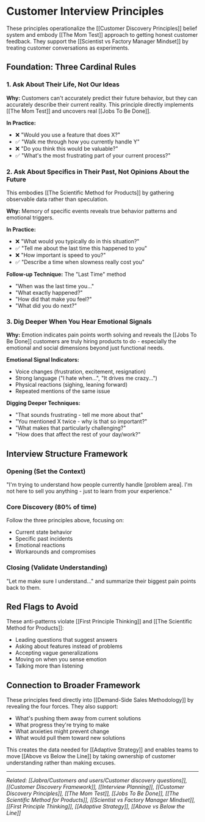 # Customer Interview Principles

These principles operationalize the [[Customer Discovery Principles]] belief system and embody [[The Mom Test]] approach to getting honest customer feedback. They support the [[Scientist vs Factory Manager Mindset]] by treating customer conversations as experiments.

## Foundation: Three Cardinal Rules

### 1. Ask About Their Life, Not Our Ideas

**Why:** Customers can't accurately predict their future behavior, but they can accurately describe their current reality. This principle directly implements [[The Mom Test]] and uncovers real [[Jobs To Be Done]].

**In Practice:**

- ❌ "Would you use a feature that does X?"
- ✅ "Walk me through how you currently handle Y"
- ❌ "Do you think this would be valuable?"
- ✅ "What's the most frustrating part of your current process?"

### 2. Ask About Specifics in Their Past, Not Opinions About the Future

This embodies [[The Scientific Method for Products]] by gathering observable data rather than speculation.

**Why:** Memory of specific events reveals true behavior patterns and emotional triggers.

**In Practice:**

- ❌ "What would you typically do in this situation?"
- ✅ "Tell me about the last time this happened to you"
- ❌ "How important is speed to you?"
- ✅ "Describe a time when slowness really cost you"

**Follow-up Technique:** The "Last Time" method

- "When was the last time you..."
- "What exactly happened?"
- "How did that make you feel?"
- "What did you do next?"

### 3. Dig Deeper When You Hear Emotional Signals

**Why:** Emotion indicates pain points worth solving and reveals the [[Jobs To Be Done]] customers are truly hiring products to do - especially the emotional and social dimensions beyond just functional needs.

**Emotional Signal Indicators:**

- Voice changes (frustration, excitement, resignation)
- Strong language ("I hate when...", "It drives me crazy...")
- Physical reactions (sighing, leaning forward)
- Repeated mentions of the same issue

**Digging Deeper Techniques:**

- "That sounds frustrating - tell me more about that"
- "You mentioned X twice - why is that so important?"
- "What makes that particularly challenging?"
- "How does that affect the rest of your day/work?"

## Interview Structure Framework

### Opening (Set the Context)

"I'm trying to understand how people currently handle [problem area]. I'm not here to sell you anything - just to learn from your experience."

### Core Discovery (80% of time)

Follow the three principles above, focusing on:

- Current state behavior
- Specific past incidents
- Emotional reactions
- Workarounds and compromises

### Closing (Validate Understanding)

"Let me make sure I understand..." and summarize their biggest pain points back to them.

## Red Flags to Avoid

These anti-patterns violate [[First Principle Thinking]] and [[The Scientific Method for Products]]:

- Leading questions that suggest answers
- Asking about features instead of problems
- Accepting vague generalizations
- Moving on when you sense emotion
- Talking more than listening

## Connection to Broader Framework

These principles feed directly into [[Demand-Side Sales Methodology]] by revealing the four forces. They also support:

- What's pushing them away from current solutions
- What progress they're trying to make
- What anxieties might prevent change
- What would pull them toward new solutions

This creates the data needed for [[Adaptive Strategy]] and enables teams to move [[Above vs Below the Line]] by taking ownership of customer understanding rather than making excuses.

---

_Related: [[Jabra/Customers and users/Customer discovery questions]], [[Customer Discovery Framework]], [[Interview Planning]], [[Customer Discovery Principles]], [[The Mom Test]], [[Jobs To Be Done]], [[The Scientific Method for Products]], [[Scientist vs Factory Manager Mindset]], [[First Principle Thinking]], [[Adaptive Strategy]], [[Above vs Below the Line]]_